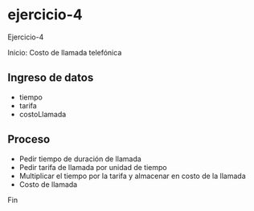 # ejercicio-4
Ejercicio-4

Inicio: Costo de llamada telefónica

## Ingreso de datos

- tiempo
- tarifa
- costoLlamada

## Proceso

- Pedir tiempo de duración de llamada
- Pedir tarifa de llamada por unidad de tiempo
- Multiplicar el tiempo por la tarifa y almacenar en costo de la llamada
- Costo de llamada

Fin